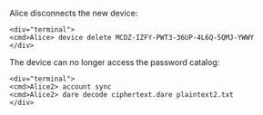 
Alice disconnects the new device:


~~~~
<div="terminal">
<cmd>Alice> device delete MCDZ-IZFY-PWT3-36UP-4L6Q-5QMJ-YWWY
</div>
~~~~

The device can no longer access the password catalog:


~~~~
<div="terminal">
<cmd>Alice2> account sync
<cmd>Alice2> dare decode ciphertext.dare plaintext2.txt
</div>
~~~~


